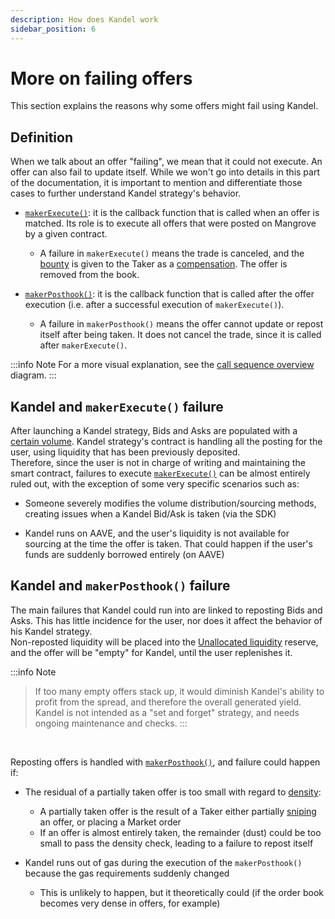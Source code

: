 ```yaml
---
description: How does Kandel work
sidebar_position: 6
---
```



# More on failing offers


This section explains the reasons why some offers might fail using Kandel.


## Definition

When we talk about an offer "failing", we mean that it could not execute. An offer can also fail to update itself. While we won't go into details in this part of the documentation, it is important to mention and differentiate those cases to further understand Kandel strategy's behavior.

* [`makerExecute()`](../../../developers/strat-lib/technical-references/code/strats/src/strategies/MangroveOffer/#makerexecute): it is the callback function that is called when an offer is matched. Its role is to execute all offers that were posted on Mangrove by a given contract.
    * A failure in `makerExecute()` means the trade is canceled, and the [bounty](../../../developers/terms/bounty) is given to the Taker as a [compensation](../../../developers/contracts/technical-references/taking-and-making-offers/taker-order/#bounties-for-taking-failing-offers). The offer is removed from the book.


* [`makerPosthook()`](../../../developers/strat-lib/technical-references/code/strats/src/strategies/MangroveOffer/#makerposthook): it is the callback function that is called after the offer execution (i.e. after a successful execution of `makerExecute()`).
    * A failure in `makerPosthook()` means the offer cannot update or repost itself after being taken. It does not cancel the trade, since it is called after `makerExecute()`.

:::info Note
For a more visual explanation, see the [call sequence overview](../../../developers/contracts/technical-references/overview#call-sequence-overview) diagram.
:::

## Kandel and `makerExecute()` failure

After launching a Kandel strategy, Bids and Asks are populated with a [certain volume](./parameters.md). Kandel strategy's contract is handling all the posting for the user, using liquidity that has been previously deposited.<br />
Therefore, since the user is not in charge of writing and maintaining the smart contract, failures to execute [`makerExecute()`](../../../developers/strat-lib/technical-references/code/strats/src/strategies/MangroveOffer/#makerexecute) can be almost entirely ruled out, with the exception of some very specific scenarios such as:

* Someone severely modifies the volume distribution/sourcing methods, creating issues when a Kandel Bid/Ask is taken (via the SDK)

* Kandel runs on AAVE, and the user's liquidity is not available for sourcing at the time the offer is taken. That could happen if the user's funds are suddenly borrowed entirely (on AAVE)


## Kandel and `makerPosthook()` failure

The main failures that Kandel could run into are linked to reposting Bids and Asks. This has little incidence for the user, nor does it affect the behavior of his Kandel strategy.<br />
Non-reposted liquidity will be placed into the [Unallocated liquidity](./strategy-reserve#unallocated-liquidity) reserve, and the offer will be "empty" for Kandel, until the user replenishes it.<br />

:::info Note
> If too many empty offers stack up, it would diminish Kandel's ability to profit from the spread, and therefore the overall generated yield. Kandel is not intended as a "set and forget" strategy, and needs ongoing maintenance and checks.
:::

<br />

Reposting offers is handled with [`makerPosthook()`](../../../developers/strat-lib/technical-references/code/strats/src/strategies/MangroveOffer/#makerposthook), and failure could happen if:

* The residual of a partially taken offer is too small with regard to [density](../../../developers/terms/density):
    * A partially taken offer is the result of a Taker either partially [sniping](../../../developers/contracts/technical-references/taking-and-making-offers/taker-order/#offer-sniping) an offer, or placing a Market order
    * If an offer is almost entirely taken, the remainder (dust) could be too small to pass the density check, leading to a failure to repost itself


* Kandel runs out of gas during the execution of the `makerPosthook()` because the gas requirements suddenly changed
    * This is unlikely to happen, but it theoretically could (if the order book becomes very dense in offers, for example)
